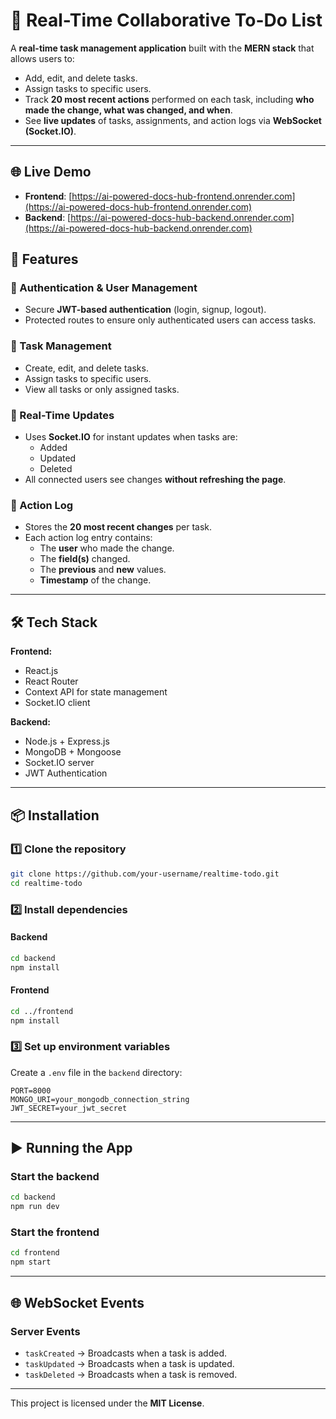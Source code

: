 # 📝 Real-Time Collaborative To-Do List

A **real-time task management application** built with the **MERN stack** that allows users to:  
- Add, edit, and delete tasks.  
- Assign tasks to specific users.  
- Track **20 most recent actions** performed on each task, including **who made the change, what was changed, and when**.  
- See **live updates** of tasks, assignments, and action logs via **WebSocket (Socket.IO)**.  

---

## 🌐 Live Demo

- **Frontend**: [https://ai-powered-docs-hub-frontend.onrender.com](https://ai-powered-docs-hub-frontend.onrender.com)  
- **Backend**: [https://ai-powered-docs-hub-backend.onrender.com](https://ai-powered-docs-hub-backend.onrender.com)

## 🚀 Features

### 🔹 Authentication & User Management
- Secure **JWT-based authentication** (login, signup, logout).  
- Protected routes to ensure only authenticated users can access tasks.  

### 🔹 Task Management
- Create, edit, and delete tasks.  
- Assign tasks to specific users.  
- View all tasks or only assigned tasks.  

### 🔹 Real-Time Updates
- Uses **Socket.IO** for instant updates when tasks are:  
  - Added  
  - Updated  
  - Deleted  
- All connected users see changes **without refreshing the page**.  

### 🔹 Action Log
- Stores the **20 most recent changes** per task.  
- Each action log entry contains:  
  - The **user** who made the change.  
  - The **field(s)** changed.  
  - The **previous** and **new** values.  
  - **Timestamp** of the change.  

---

## 🛠️ Tech Stack

**Frontend:**  
- React.js  
- React Router  
- Context API for state management  
- Socket.IO client  

**Backend:**  
- Node.js + Express.js  
- MongoDB + Mongoose  
- Socket.IO server  
- JWT Authentication  

---

## 📦 Installation

### 1️⃣ Clone the repository
```bash
git clone https://github.com/your-username/realtime-todo.git
cd realtime-todo
```

### 2️⃣ Install dependencies
#### Backend
```bash
cd backend
npm install
```
#### Frontend
```bash
cd ../frontend
npm install
```

### 3️⃣ Set up environment variables
Create a `.env` file in the `backend` directory:  
```
PORT=8000
MONGO_URI=your_mongodb_connection_string
JWT_SECRET=your_jwt_secret

```

---

## ▶️ Running the App

### Start the backend
```bash
cd backend
npm run dev
```

### Start the frontend
```bash
cd frontend
npm start
```

---

## 🌐 WebSocket Events

### **Server Events**
- `taskCreated` → Broadcasts when a task is added.  
- `taskUpdated` → Broadcasts when a task is updated.  
- `taskDeleted` → Broadcasts when a task is removed.  
  

---



This project is licensed under the **MIT License**.  
